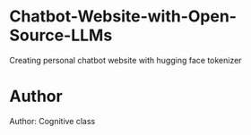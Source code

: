 # Chatbot-Website-with-Open-Source-LLMs
Creating personal chatbot website with hugging face tokenizer

# Author
Author: Cognitive class
